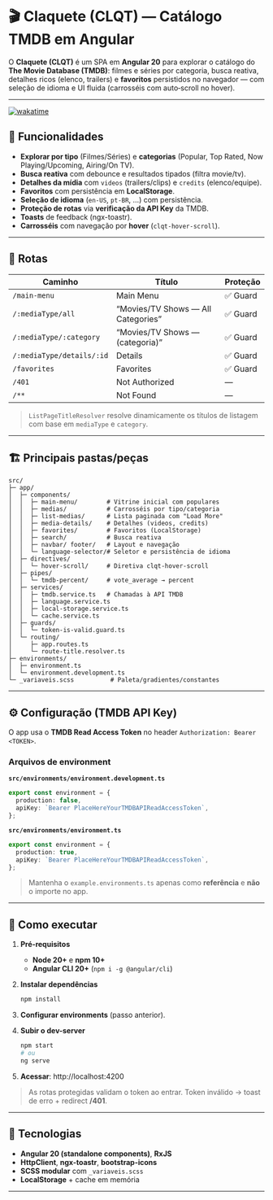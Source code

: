 # 🎬 Claquete (CLQT) — Catálogo TMDB em Angular

O **Claquete (CLQT)** é um SPA em **Angular 20** para explorar o catálogo do **The Movie Database (TMDB)**: filmes e séries por categoria, busca reativa, detalhes ricos (elenco, trailers) e **favoritos** persistidos no navegador — com seleção de idioma e UI fluida (carrosséis com auto‑scroll no hover).

---

[![wakatime](https://wakatime.com/badge/user/d66fe803-196c-4729-b330-f8a026db44ec/project/d2d7344b-79c7-408e-9cd8-1cff8f166aad.svg)](https://wakatime.com/badge/user/d66fe803-196c-4729-b330-f8a026db44ec/project/d2d7344b-79c7-408e-9cd8-1cff8f166aad)

## 🧩 Funcionalidades

- **Explorar por tipo** (Filmes/Séries) e **categorias** (Popular, Top Rated, Now Playing/Upcoming, Airing/On TV).
- **Busca reativa** com debounce e resultados tipados (filtra movie/tv).
- **Detalhes da mídia** com `videos` (trailers/clips) e `credits` (elenco/equipe).
- **Favoritos** com persistência em **LocalStorage**.
- **Seleção de idioma** (`en-US`, `pt-BR`, …) com persistência.
- **Proteção de rotas** via **verificação da API Key** da TMDB.
- **Toasts** de feedback (ngx-toastr).
- **Carrosséis** com navegação por **hover** (`clqt-hover-scroll`).

---

## 🧭 Rotas

| Caminho | Título | Proteção |
|---|---|---|
| `/main-menu` | Main Menu | ✅ Guard |
| `/:mediaType/all` | “Movies/TV Shows — All Categories” | ✅ Guard |
| `/:mediaType/:category` | “Movies/TV Shows — (categoria)” | ✅ Guard |
| `/:mediaType/details/:id` | Details | ✅ Guard |
| `/favorites` | Favorites | ✅ Guard |
| `/401` | Not Authorized | — |
| `/**` | Not Found | — |

> `ListPageTitleResolver` resolve dinamicamente os títulos de listagem com base em `mediaType` e `category`.

---

## 🏗️ Principais pastas/peças

```
src/
├─ app/
│  ├─ components/
│  │  ├─ main-menu/        # Vitrine inicial com populares
│  │  ├─ medias/           # Carrosséis por tipo/categoria
│  │  ├─ list-medias/      # Lista paginada com "Load More"
│  │  ├─ media-details/    # Detalhes (videos, credits)
│  │  ├─ favorites/        # Favoritos (LocalStorage)
│  │  ├─ search/           # Busca reativa
│  │  ├─ navbar/ footer/   # Layout e navegação
│  │  └─ language-selector/# Seletor e persistência de idioma
│  ├─ directives/
│  │  └─ hover-scroll/     # Diretiva clqt-hover-scroll
│  ├─ pipes/
│  │  └─ tmdb-percent/     # vote_average → percent
│  ├─ services/
│  │  ├─ tmdb.service.ts   # Chamadas à API TMDB
│  │  ├─ language.service.ts
│  │  ├─ local-storage.service.ts
│  │  └─ cache.service.ts
│  ├─ guards/
│  │  └─ token-is-valid.guard.ts
│  └─ routing/
│     ├─ app.routes.ts
│     └─ route-title.resolver.ts
├─ environments/
│  ├─ environment.ts
│  └─ environment.development.ts
└─ _variaveis.scss          # Paleta/gradientes/constantes
```

---

## ⚙️ Configuração (TMDB API Key)

O app usa o **TMDB Read Access Token** no header `Authorization: Bearer <TOKEN>`.

### Arquivos de environment

**`src/environments/environment.development.ts`**
```ts
export const environment = {
  production: false,
  apiKey: `Bearer PlaceHereYourTMDBAPIReadAccessToken`,
};
```

**`src/environments/environment.ts`**
```ts
export const environment = {
  production: true,
  apiKey: `Bearer PlaceHereYourTMDBAPIReadAccessToken`,
};
```

> Mantenha o `example.environments.ts` apenas como **referência** e **não** o importe no app.

---

## 🚀 Como executar

1. **Pré‑requisitos**
   - **Node 20+** e **npm 10+**
   - **Angular CLI 20+** (`npm i -g @angular/cli`)

2. **Instalar dependências**
   ```bash
   npm install
   ```

3. **Configurar environments** (passo anterior).

4. **Subir o dev-server**
   ```bash
   npm start
   # ou
   ng serve
   ```

5. **Acessar**: http://localhost:4200

> As rotas protegidas validam o token ao entrar. Token inválido → toast de erro + redirect **/401**.

---

## 🧰 Tecnologias

- **Angular 20 (standalone components)**, **RxJS**
- **HttpClient**, **ngx-toastr**, **bootstrap-icons**
- **SCSS modular** com `_variaveis.scss`
- **LocalStorage** + cache em memória

---

